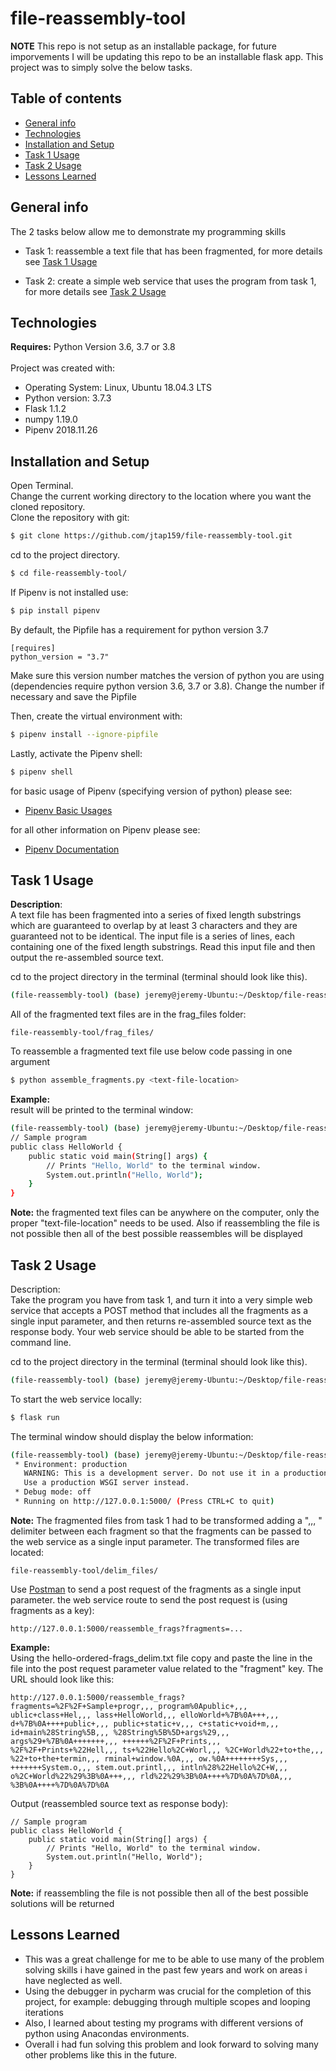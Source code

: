 # file-reassembly-tool
**NOTE** This repo is not setup as an installable package, for future imporvements I will be updating this repo to be an installable flask app. This project
was to simply solve the below tasks.
## Table of contents
* [General info](#general-info)
* [Technologies](#technologies)
* [Installation and Setup](#installation-and-setup)
* [Task 1 Usage](#task-1-usage)
* [Task 2 Usage](#task-2-usage)
* [Lessons Learned](#lessons-learned)

## General info
The 2 tasks below allow me to demonstrate my programming skills

* Task 1: reassemble a text file that has been fragmented, for more details see [Task 1 Usage](#task-1-usage)

* Task 2: create a simple web service that uses the program from task 1, for more details see [Task 2 Usage](#task-2-usage)

## Technologies
**Requires:** Python Version 3.6, 3.7 or 3.8 <br />
<br />
Project was created with:
* Operating System: Linux, Ubuntu 18.04.3 LTS
* Python version: 3.7.3
* Flask 1.1.2
* numpy 1.19.0
* Pipenv 2018.11.26

## Installation and Setup
Open Terminal. <br />
Change the current working directory to the location where you want the cloned repository. <br />
Clone the repository with git:

```bash
$ git clone https://github.com/jtap159/file-reassembly-tool.git
```

cd to the project directory.

```bash
$ cd file-reassembly-tool/
```

If Pipenv is not installed use:

 ```bash
$ pip install pipenv
 ```

By default, the Pipfile has a requirement for python version 3.7

```
[requires]
python_version = "3.7"
```

Make sure this version number matches the version of python you are using 
(dependencies require python version 3.6, 3.7 or 3.8). Change the number if necessary and save the Pipfile

Then, create the virtual environment with:

```bash
$ pipenv install --ignore-pipfile
```

Lastly, activate the Pipenv shell:
```bash
$ pipenv shell
```
for basic usage of Pipenv (specifying version of python) please see:

* [Pipenv Basic Usages](https://pipenv-fork.readthedocs.io/en/latest/basics.html)

for all other information on Pipenv please see:

* [Pipenv Documentation](https://pipenv.pypa.io/en/latest/)

## Task 1 Usage
**Description**: <br />
A text file has been fragmented into a series of fixed length substrings which are guaranteed to overlap by at 
least 3 characters and they are guaranteed not to be identical. The input file is a series of lines, each containing 
one of the fixed length substrings. Read this input file and then output the re-assembled source text. <br />

cd to the project directory in the terminal (terminal should look like this).

```bash
(file-reassembly-tool) (base) jeremy@jeremy-Ubuntu:~/Desktop/file-reassembly-tool$
```

All of the fragmented text files are in the frag_files folder:

```
file-reassembly-tool/frag_files/
```

To reassemble a fragmented text file use below code passing in one argument <text-file-location>

```bash
$ python assemble_fragments.py <text-file-location>
```

**Example:** <br />
result will be printed to the terminal window:
```bash
(file-reassembly-tool) (base) jeremy@jeremy-Ubuntu:~/Desktop/file-reassembly-tool$ python assemble_fragments.py frag_files/hello-ordered-frags.txt 
// Sample program
public class HelloWorld {
    public static void main(String[] args) {
        // Prints "Hello, World" to the terminal window.
        System.out.println("Hello, World");
    }
}

```

**Note:** the fragmented text files can be anywhere on the computer, 
only the proper "text-file-location" needs to be used. 
Also if reassembling the file is not possible then all of the best possible reassembles will be displayed
## Task 2 Usage
Description: <br />
Take the program you have from task 1, and turn it into a very simple web service that accepts a POST method 
that includes all the fragments as a single input parameter, and then returns re-assembled source text 
as the response body. Your web service should be able to be started from the command line.

cd to the project directory in the terminal (terminal should look like this).

```bash
(file-reassembly-tool) (base) jeremy@jeremy-Ubuntu:~/Desktop/file-reassembly-tool$
```

To start the web service locally:

```bash
$ flask run
```

The terminal window should display the below information:

```bash
(file-reassembly-tool) (base) jeremy@jeremy-Ubuntu:~/Desktop/file-reassembly-tool$ flask run
 * Environment: production
   WARNING: This is a development server. Do not use it in a production deployment.
   Use a production WSGI server instead.
 * Debug mode: off
 * Running on http://127.0.0.1:5000/ (Press CTRL+C to quit)
```

**Note:** The fragmented files from task 1 had to be transformed adding a ",,, " delimiter 
between each fragment so that the fragments can be passed to the web service as a single input parameter.
The transformed files are located:

```
file-reassembly-tool/delim_files/
```

Use [Postman](https://www.postman.com/) to send a post request of the fragments as a single input parameter.
the web service route to send the post request is (using fragments as a key):

```
http://127.0.0.1:5000/reassemble_frags?fragments=...
```

**Example:**<br />
Using the hello-ordered-frags_delim.txt file copy and paste the line in the file into 
the post request parameter value related to the "fragment" key. 
The URL should look like this:

```
http://127.0.0.1:5000/reassemble_frags?fragments=%2F%2F+Sample+progr,,, program%0Apublic+,,, ublic+class+Hel,,, lass+HelloWorld,,, elloWorld+%7B%0A+++,,, d+%7B%0A++++public+,,, public+static+v,,, c+static+void+m,,, id+main%28String%5B,,, %28String%5B%5D+args%29,,, args%29+%7B%0A+++++++,,, ++++++%2F%2F+Prints,,, %2F%2F+Prints+%22Hell,,, ts+%22Hello%2C+Worl,,, %2C+World%22+to+the,,, %22+to+the+termin,,, rminal+window.%0A,,, ow.%0A++++++++Sys,,, +++++++System.o,,, stem.out.printl,,, intln%28%22Hello%2C+W,,, o%2C+World%22%29%3B%0A+++,,, rld%22%29%3B%0A++++%7D%0A%7D%0A,,, %3B%0A++++%7D%0A%7D%0A
```

Output (reassembled source text as response body):

```
// Sample program
public class HelloWorld {
    public static void main(String[] args) {
        // Prints "Hello, World" to the terminal window.
        System.out.println("Hello, World");
    }
}

```
**Note:** if reassembling the file is not possible then all of the best possible solutions will be returned

## Lessons Learned
* This was a great challenge for me to be able to use many of the problem solving skills i have gained in the past few
years and work on areas i have neglected as well.
* Using the debugger in pycharm was crucial for the completion of this project, for example: debugging through 
multiple scopes and looping iterations
* Also, I learned about testing my programs with different versions of python using Anacondas environments.
* Overall i had fun solving this problem and look forward to solving many other problems like this in the future.
